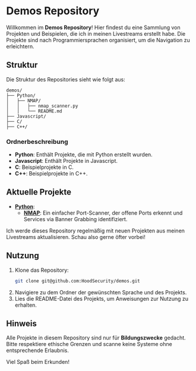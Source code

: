 
# Demos Repository

Willkommen im **Demos Repository**! Hier findest du eine Sammlung von Projekten und Beispielen, die ich in meinen Livestreams erstellt habe. Die Projekte sind nach Programmiersprachen organisiert, um die Navigation zu erleichtern.

## Struktur

Die Struktur des Repositories sieht wie folgt aus:

```
demos/
├── Python/
│   ├── NMAP/
│   │   ├── nmap_scanner.py
│   │   └── README.md
├── Javascript/
├── C/
├── C++/
```

### Ordnerbeschreibung

- **Python**: Enthält Projekte, die mit Python erstellt wurden.
- **Javascript**: Enthält Projekte in Javascript.
- **C**: Beispielprojekte in C.
- **C++**: Beispielprojekte in C++.

## Aktuelle Projekte

- **[Python](Python/)**:
  - **[NMAP](Python/NMAP/)**: Ein einfacher Port-Scanner, der offene Ports erkennt und Services via Banner Grabbing identifiziert.

Ich werde dieses Repository regelmäßig mit neuen Projekten aus meinen Livestreams aktualisieren. Schau also gerne öfter vorbei!

## Nutzung

1. Klone das Repository:
   ```bash
   git clone git@github.com:HoodSecurity/demos.git
   ```
2. Navigiere zu dem Ordner der gewünschten Sprache und des Projekts.
3. Lies die README-Datei des Projekts, um Anweisungen zur Nutzung zu erhalten.

## Hinweis

Alle Projekte in diesem Repository sind nur für **Bildungszwecke** gedacht. Bitte respektiere ethische Grenzen und scanne keine Systeme ohne entsprechende Erlaubnis.

Viel Spaß beim Erkunden!
